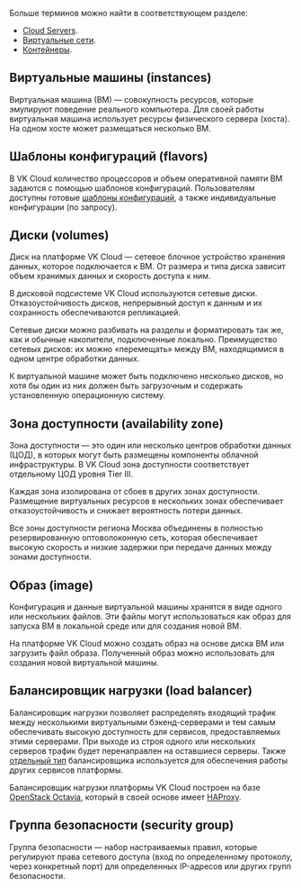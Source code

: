 <info>

Больше терминов можно найти в соответствующем разделе:

- [Cloud Servers](/ru/computing/iaas/concepts/about).
- [Виртуальные сети](/ru/networks/vnet/concepts).
- [Контейнеры](/ru/kubernetes/k8s/reference).

</info>

## Виртуальные машины (instances)

Виртуальная машина (ВМ) — совокупность ресурсов, которые эмулируют поведение реального компьютера. Для своей работы виртуальная машина использует ресурсы физического сервера (хоста). На одном хосте может размещаться несколько ВМ.

## Шаблоны конфигураций (flavors)

В VK Cloud количество процессоров и объем оперативной памяти ВМ задаются с помощью шаблонов конфигураций. Пользователям доступны готовые [шаблоны конфигураций](/ru/computing/iaas/concepts/about), а также индивидуальные конфигурации (по запросу).

## Диски (volumes)

Диск на платформе VK Cloud — сетевое блочное устройство хранения данных, которое подключается к ВМ. От размера и типа диска зависит объем хранимых данных и скорость доступа к ним.

В дисковой подсистеме VK Cloud используются сетевые диски. Отказоустойчивость дисков, непрерывный доступ к данным и их сохранность обеспечиваются репликацией.

Сетевые диски можно разбивать на разделы и форматировать так же, как и обычные накопители, подключенные локально. Преимущество сетевых дисков: их можно «перемещать» между ВМ, находящимися в одном центре обработки данных.

К виртуальной машине может быть подключено несколько дисков, но хотя бы один из них должен быть загрузочным и содержать установленную операционную систему.

## Зона доступности (availability zone)

Зона доступности — это один или несколько центров обработки данных (ЦОД), в которых могут быть размещены компоненты облачной инфраструктуры. В VK Cloud зона доступности соответствует отдельному ЦОД уровня Tier III.

Каждая зона изолирована от сбоев в других зонах доступности. Размещение виртуальных ресурсов в нескольких зонах обеспечивает отказоустойчивость и снижает вероятность потери данных.

Все зоны доступности региона Москва объединены в полностью резервированную оптоволоконную сеть, которая обеспечивает высокую скорость и низкие задержки при передаче данных между зонами доступности.

## Образ (image)

Конфигурация и данные виртуальной машины хранятся в виде одного или нескольких файлов. Эти файлы могут использоваться как образ для запуска ВМ в локальной среде или для создания новой ВМ.

На платформе VK Cloud можно создать образ на основе диска ВМ или загрузить файл образа. Полученный образ можно использовать для создания новой виртуальной машины.

## Балансировщик нагрузки (load balancer)

Балансировщик нагрузки позволяет распределять входящий трафик между несколькими виртуальными бэкенд-серверами и тем самым обеспечивать высокую доступность для сервисов, предоставляемых этими серверами. При выходе из строя одного или нескольких серверов трафик будет перенаправлен на оставшиеся серверы. Также [отдельный тип](/ru/networks/balancing/concepts/load-balancer#tipy_balansirovshchikov_nagruzki) балансировщика используется для обеспечения работы других сервисов платформы.

Балансировщик нагрузки платформы VK Cloud построен на базе [OpenStack Octavia](https://docs.openstack.org/octavia/latest/), который в своей основе имеет [HAProxy](http://www.haproxy.org/).

## Группа безопасности (security group)

Группа безопасности — набор настраиваемых правил, которые регулируют права сетевого доступа (вход по определенному протоколу, через конкретный порт) для определенных IP-адресов или других групп безопасности.
